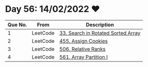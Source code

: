 # Day 56: 14/02/2022 ❤

| Que No. | From | Description |
| --- | --- | --- |
| 1 | LeetCode | [33. Search in Rotated Sorted Array](https://leetcode.com/problems/search-in-rotated-sorted-array/) |
| 2 | LeetCode | [455. Assign Cookies](https://leetcode.com/problems/assign-cookies/) |
| 3 | LeetCode | [506. Relative Ranks](https://leetcode.com/problems/relative-ranks/) |
| 4 | LeetCode | [561. Array Partition I](https://leetcode.com/problems/array-partition-i/) |
